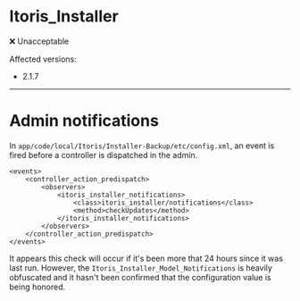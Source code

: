 Itoris_Installer
===

:x: Unacceptable

Affected versions:

* 2.1.7

---

# Admin notifications

In `app/code/local/Itoris/Installer-Backup/etc/config.xml`, an event is fired before a controller is dispatched in the admin.

```
<events>
    <controller_action_predispatch>
        <observers>
            <itoris_installer_notifications>
                <class>itoris_installer/notifications</class>
                <method>checkUpdates</method>
            </itoris_installer_notifications>
        </observers>
    </controller_action_predispatch>
</events>
```

It appears this check will occur if it's been more that 24 hours since it was last run.  However, the `Itoris_Installer_Model_Notifications` is heavily obfuscated and it hasn't been confirmed that the configuration value is being honored.
